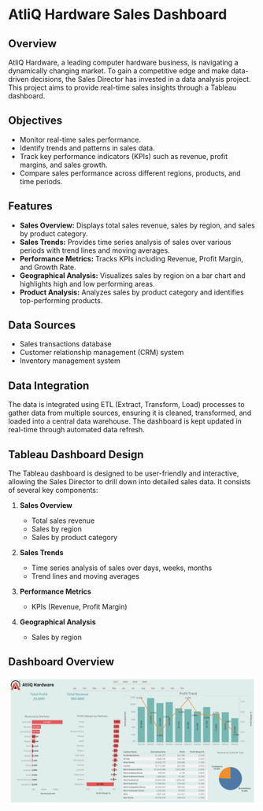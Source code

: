 # AtliQ Hardware Sales Dashboard

## Overview

AtliQ Hardware, a leading computer hardware business, is navigating a dynamically changing market. To gain a competitive edge and make data-driven decisions, the Sales Director has invested in a data analysis project. This project aims to provide real-time sales insights through a Tableau dashboard.

## Objectives

- Monitor real-time sales performance.
- Identify trends and patterns in sales data.
- Track key performance indicators (KPIs) such as revenue, profit margins, and sales growth.
- Compare sales performance across different regions, products, and time periods.

## Features

- **Sales Overview:** Displays total sales revenue, sales by region, and sales by product category.
- **Sales Trends:** Provides time series analysis of sales over various periods with trend lines and moving averages.
- **Performance Metrics:** Tracks KPIs including Revenue, Profit Margin, and Growth Rate.
- **Geographical Analysis:** Visualizes sales by region on a bar chart and highlights high and low performing areas.
- **Product Analysis:** Analyzes sales by product category and identifies top-performing products.

## Data Sources

- Sales transactions database
- Customer relationship management (CRM) system
- Inventory management system

## Data Integration

The data is integrated using ETL (Extract, Transform, Load) processes to gather data from multiple sources, ensuring it is cleaned, transformed, and loaded into a central data warehouse. The dashboard is kept updated in real-time through automated data refresh.

## Tableau Dashboard Design

The Tableau dashboard is designed to be user-friendly and interactive, allowing the Sales Director to drill down into detailed sales data. It consists of several key components:

1. **Sales Overview**
   - Total sales revenue
   - Sales by region
   - Sales by product category

2. **Sales Trends**
   - Time series analysis of sales over days, weeks, months
   - Trend lines and moving averages

3. **Performance Metrics**
   - KPIs (Revenue, Profit Margin)

4. **Geographical Analysis**
   - Sales by region

## Dashboard Overview
<p align="center">
    <img src="https://github.com/Dikshant1005/Sales-Insights---Tableau/blob/main/Dashboard%20overview.png" width="600">
</p>



